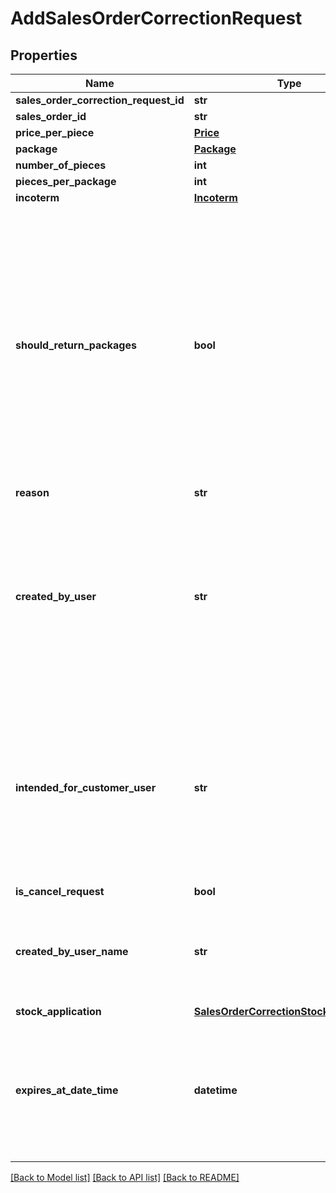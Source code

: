 # AddSalesOrderCorrectionRequest

## Properties
Name | Type | Description | Notes
------------ | ------------- | ------------- | -------------
**sales_order_correction_request_id** | **str** |  | 
**sales_order_id** | **str** |  | 
**price_per_piece** | [**Price**](Price.md) |  | [optional] 
**package** | [**Package**](Package.md) |  | [optional] 
**number_of_pieces** | **int** |  | [optional] 
**pieces_per_package** | **int** |  | [optional] 
**incoterm** | [**Incoterm**](Incoterm.md) |  | [optional] 
**should_return_packages** | **bool** | This field is not implemented yet. Determines whether the packages are returned to the supplier; in previous API versions, the default value was true. Can only be used when the sales order correction request is a cancellation request. | [optional] 
**reason** | **str** |  | [optional] 
**created_by_user** | **str** | Used to associate an existing Floriday account with the created correction request. The user will be shown within the Floriday portal as the created user. | [optional] 
**intended_for_customer_user** | **str** | Used to associate an existing Floriday account with the created correction request. The user will be shown within the Floriday portal as the customer user. | [optional] 
**is_cancel_request** | **bool** |  | 
**created_by_user_name** | **str** | Name of the contact person responsible for the sales order correction request | [optional] 
**stock_application** | [**SalesOrderCorrectionStockApplication**](SalesOrderCorrectionStockApplication.md) |  | [optional] 
**expires_at_date_time** | **datetime** | Date time on which the sales order correction expires. By default, the expiry date is set to the next workday at 18:00. | [optional] 

[[Back to Model list]](../README.md#documentation-for-models) [[Back to API list]](../README.md#documentation-for-api-endpoints) [[Back to README]](../README.md)

